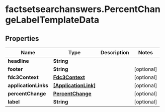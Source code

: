 # factsetsearchanswers.PercentChangeLabelTemplateData

## Properties

Name | Type | Description | Notes
------------ | ------------- | ------------- | -------------
**headline** | **String** |  | 
**footer** | **String** |  | [optional] 
**fdc3Context** | [**Fdc3Context**](Fdc3Context.md) |  | [optional] 
**applicationLinks** | [**[ApplicationLink]**](ApplicationLink.md) |  | [optional] 
**percentChange** | [**PercentChange**](PercentChange.md) |  | [optional] 
**label** | **String** |  | [optional] 


